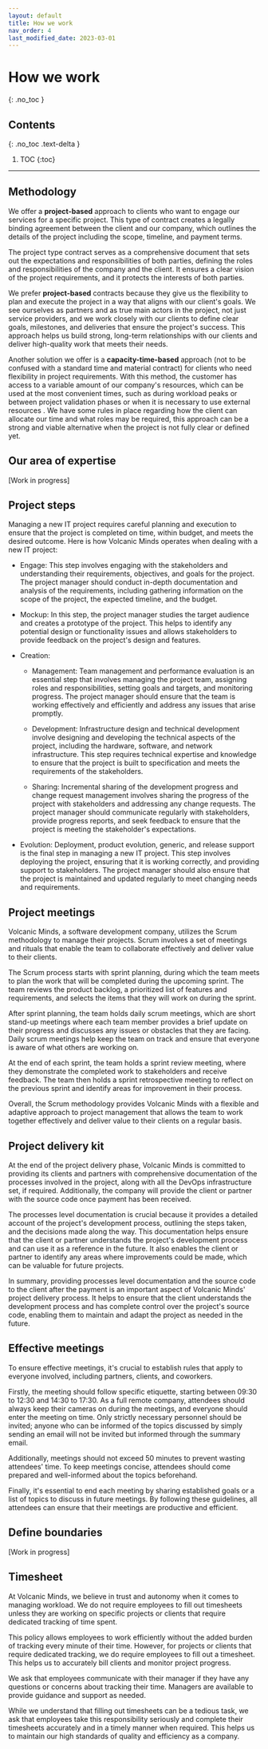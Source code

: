 ```yaml
---
layout: default
title: How we work
nav_order: 4
last_modified_date: 2023-03-01
---
```


# How we work
{: .no_toc }

## Contents
{: .no_toc .text-delta }

1. TOC
{:toc}

---

## Methodology

We offer a **project-based** approach to clients who want to engage our services for a specific project. This type of contract creates a legally binding agreement between the client and our company, which outlines the details of the project including the scope, timeline, and payment terms.

The project type contract serves as a comprehensive document that sets out the expectations and responsibilities of both parties, defining the roles and responsibilities of the company and the client. It ensures a clear vision of the project requirements, and it protects the interests of both parties.

We prefer **project-based** contracts because they give us the flexibility to plan and execute the project in a way that aligns with our client's goals. We see ourselves as partners and as true main actors in the project, not just service providers, and we work closely with our clients to define clear goals, milestones, and deliveries that ensure the project's success. This approach helps us build strong, long-term relationships with our clients and deliver high-quality work that meets their needs.

Another solution we offer is a **capacity-time-based** approach (not to be confused with a standard time and material contract) for clients who need flexibility in project requirements. With this method, the customer has access to a variable amount of our company's resources, which can be used at the most convenient times, such as during workload peaks or between project validation phases or when it is necessary to use external resources . We have some rules in place regarding how the client can allocate our time and what roles may be required, this approach can be a strong and viable alternative when the project is not fully clear or defined yet.

## Our area of expertise

[Work in progress]

## Project steps

Managing a new IT project requires careful planning and execution to ensure that the project is completed on time, within budget, and meets the desired outcome. Here is how Volcanic Minds operates when dealing with a new IT project:

- Engage: This step involves engaging with the stakeholders and understanding their requirements, objectives, and goals for the project. The project manager should conduct in-depth documentation and analysis of the requirements, including gathering information on the scope of the project, the expected timeline, and the budget.

- Mockup: In this step, the project manager studies the target audience and creates a prototype of the project. This helps to identify any potential design or functionality issues and allows stakeholders to provide feedback on the project's design and features.

- Creation:
    - Management: Team management and performance evaluation is an essential step that involves managing the project team, assigning roles and responsibilities, setting goals and targets, and monitoring progress. The project manager should ensure that the team is working effectively and efficiently and address any issues that arise promptly.

    - Development: Infrastructure design and technical development involve designing and developing the technical aspects of the project, including the hardware, software, and network infrastructure. This step requires technical expertise and knowledge to ensure that the project is built to specification and meets the requirements of the stakeholders.

    - Sharing: Incremental sharing of the development progress and change request management involves sharing the progress of the project with stakeholders and addressing any change requests. The project manager should communicate regularly with stakeholders, provide progress reports, and seek feedback to ensure that the project is meeting the stakeholder's expectations.

- Evolution: Deployment, product evolution, generic, and release support is the final step in managing a new IT project. This step involves deploying the project, ensuring that it is working correctly, and providing support to stakeholders. The project manager should also ensure that the project is maintained and updated regularly to meet changing needs and requirements.

## Project meetings

Volcanic Minds, a software development company, utilizes the Scrum methodology to manage their projects. Scrum involves a set of meetings and rituals that enable the team to collaborate effectively and deliver value to their clients.

The Scrum process starts with sprint planning, during which the team meets to plan the work that will be completed during the upcoming sprint. The team reviews the product backlog, a prioritized list of features and requirements, and selects the items that they will work on during the sprint.

After sprint planning, the team holds daily scrum meetings, which are short stand-up meetings where each team member provides a brief update on their progress and discusses any issues or obstacles that they are facing. Daily scrum meetings help keep the team on track and ensure that everyone is aware of what others are working on.

At the end of each sprint, the team holds a sprint review meeting, where they demonstrate the completed work to stakeholders and receive feedback. The team then holds a sprint retrospective meeting to reflect on the previous sprint and identify areas for improvement in their process.

Overall, the Scrum methodology provides Volcanic Minds with a flexible and adaptive approach to project management that allows the team to work together effectively and deliver value to their clients on a regular basis.

## Project delivery kit

At the end of the project delivery phase, Volcanic Minds is committed to providing its clients and partners with comprehensive documentation of the processes involved in the project, along with all the DevOps infrastructure set, if required. Additionally, the company will provide the client or partner with the source code once payment has been received.

The processes level documentation is crucial because it provides a detailed account of the project's development process, outlining the steps taken, and the decisions made along the way. This documentation helps ensure that the client or partner understands the project's development process and can use it as a reference in the future. It also enables the client or partner to identify any areas where improvements could be made, which can be valuable for future projects.

In summary, providing processes level documentation and the source code to the client after the payment is an important aspect of Volcanic Minds' project delivery process. It helps to ensure that the client understands the development process and has complete control over the project's source code, enabling them to maintain and adapt the project as needed in the future.

## Effective meetings

To ensure effective meetings, it's crucial to establish rules that apply to everyone involved, including partners, clients, and coworkers.

Firstly, the meeting should follow specific etiquette, starting between 09:30 to 12:30 and 14:30 to 17:30. As a full remote company, attendees should always keep their cameras on during the meetings, and everyone should enter the meeting on time.
Only strictly necessary personnel should be invited; anyone who can be informed of the topics discussed by simply sending an email will not be invited but informed through the summary email.

Additionally, meetings should not exceed 50 minutes to prevent wasting attendees' time. To keep meetings concise, attendees should come prepared and well-informed about the topics beforehand.

Finally, it's essential to end each meeting by sharing established goals or a list of topics to discuss in future meetings. By following these guidelines, all attendees can ensure that their meetings are productive and efficient.

## Define boundaries

[Work in progress]

## Timesheet

At Volcanic Minds, we believe in trust and autonomy when it comes to managing workload. We do not require employees to fill out timesheets unless they are working on specific projects or clients that require dedicated tracking of time spent.

This policy allows employees to work efficiently without the added burden of tracking every minute of their time. However, for projects or clients that require dedicated tracking, we do require employees to fill out a timesheet. This helps us to accurately bill clients and monitor project progress.

We ask that employees communicate with their manager if they have any questions or concerns about tracking their time. Managers are available to provide guidance and support as needed.

While we understand that filling out timesheets can be a tedious task, we ask that employees take this responsibility seriously and complete their timesheets accurately and in a timely manner when required. This helps us to maintain our high standards of quality and efficiency as a company.
